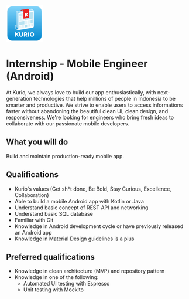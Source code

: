 <img src="../logo_kurio.png" alt="Logo" style="width: 100px;"/>

# Internship - Mobile Engineer (Android)

At Kurio, we always love to build our app enthusiastically, with next-generation technologies that help millions of people in Indonesia to be smarter and productive. We strive to enable users to access informations faster without abandoning the beautiful clean UI, clean design, and responsiveness. We're looking for engineers who bring fresh ideas to collaborate with our passionate mobile developers.



## What you will do

Build and maintain production-ready mobile app.



## Qualifications

- Kurio's values (Get sh*t done, Be Bold, Stay Curious, Excellence, Collaboration)
- Able to build a mobile Android app with Kotlin or Java
- Understand basic concept of REST API and networking
- Understand basic SQL database
- Familiar with Git
- Knowledge in Android development cycle or have previously released an Android app
- Knowledge in Material Design guidelines is a plus



## Preferred qualifications

- Knowledge in clean architecture (MVP) and repository pattern
- Knowledge in one of the following:
  - Automated UI testing with Espresso
  - Unit testing with Mockito